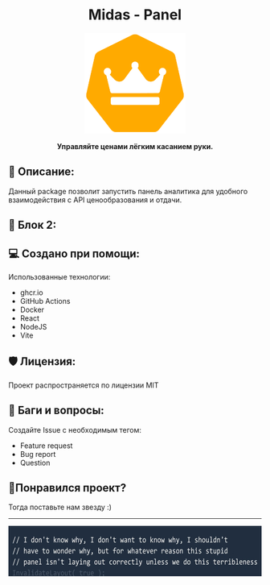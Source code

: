 <h1 align="center" id="title">Midas - Panel</h1>

<p align="center"><img src="../pictures/midas_logo.png" width ="200" height ="200" alt="project-image"></p>

<p align="center" id="description"><strong>Управляйте ценами лёгким касанием руки.</strong></p>

<h2>🎯 Описание:</h2>

Данный package позволит запустить панель аналитика для удобного взаимодействия с API ценообразования и отдачи.

<h2>🔀 Блок 2:</h2>


<h2>💻 Создано при помощи:</h2>

Использованные технологии:

*   ghcr.io
*   GitHub Actions
*   Docker
*   React
*   NodeJS
*   Vite

<h2>🛡️ Лицензия:</h2>

Проект распространяется по лицензии MIT

<h2>🐛 Баги и вопросы:</h2>

Создайте Issue с необходимым тегом:
* Feature request
* Bug report
* Question

<h2>💖Понравился проект?</h2>

Тогда поставьте нам звезду :)

---
<p align="center"><img src="../pictures/panel.jpg" width ="1000" height ="100" alt="project-image"></p>